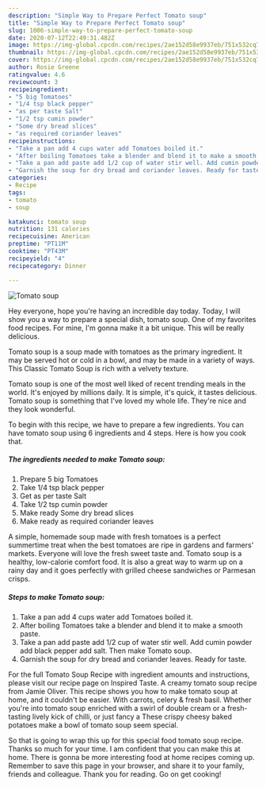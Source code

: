 ```yaml
---
description: "Simple Way to Prepare Perfect Tomato soup"
title: "Simple Way to Prepare Perfect Tomato soup"
slug: 1006-simple-way-to-prepare-perfect-tomato-soup
date: 2020-07-12T22:49:31.482Z
image: https://img-global.cpcdn.com/recipes/2ae152d58e9937eb/751x532cq70/tomato-soup-recipe-main-photo.jpg
thumbnail: https://img-global.cpcdn.com/recipes/2ae152d58e9937eb/751x532cq70/tomato-soup-recipe-main-photo.jpg
cover: https://img-global.cpcdn.com/recipes/2ae152d58e9937eb/751x532cq70/tomato-soup-recipe-main-photo.jpg
author: Rosie Greene
ratingvalue: 4.6
reviewcount: 3
recipeingredient:
- "5 big Tomatoes"
- "1/4 tsp black pepper"
- "as per taste Salt"
- "1/2 tsp cumin powder"
- "Some dry bread slices"
- "as required coriander leaves"
recipeinstructions:
- "Take a pan add 4 cups water add Tomatoes boiled it."
- "After boiling Tomatoes take a blender and blend it to make a smooth paste."
- "Take a pan add paste add 1/2 cup of water stir well. Add cumin powder add black pepper add salt. Then make Tomato soup."
- "Garnish the soup for dry bread and coriander leaves. Ready for taste."
categories:
- Recipe
tags:
- tomato
- soup

katakunci: tomato soup 
nutrition: 131 calories
recipecuisine: American
preptime: "PT11M"
cooktime: "PT43M"
recipeyield: "4"
recipecategory: Dinner

---
```



![Tomato soup](https://img-global.cpcdn.com/recipes/2ae152d58e9937eb/751x532cq70/tomato-soup-recipe-main-photo.jpg)

Hey everyone, hope you're having an incredible day today. Today, I will show you a way to prepare a special dish, tomato soup. One of my favorites food recipes. For mine, I'm gonna make it a bit unique. This will be really delicious.

Tomato soup is a soup made with tomatoes as the primary ingredient. It may be served hot or cold in a bowl, and may be made in a variety of ways. This Classic Tomato Soup is rich with a velvety texture.

Tomato soup is one of the most well liked of recent trending meals in the world. It's enjoyed by millions daily. It is simple, it's quick, it tastes delicious. Tomato soup is something that I've loved my whole life. They're nice and they look wonderful.


To begin with this recipe, we have to prepare a few ingredients. You can have tomato soup using 6 ingredients and 4 steps. Here is how you cook that.

<!--inarticleads1-->

##### The ingredients needed to make Tomato soup:

1. Prepare 5 big Tomatoes
1. Take 1/4 tsp black pepper
1. Get as per taste Salt
1. Take 1/2 tsp cumin powder
1. Make ready Some dry bread slices
1. Make ready as required coriander leaves


A simple, homemade soup made with fresh tomatoes is a perfect summertime treat when the best tomatoes are ripe in gardens and farmers&#39; markets. Everyone will love the fresh sweet taste and. Tomato soup is a healthy, low-calorie comfort food. It is also a great way to warm up on a rainy day and it goes perfectly with grilled cheese sandwiches or Parmesan crisps. 

<!--inarticleads2-->

##### Steps to make Tomato soup:

1. Take a pan add 4 cups water add Tomatoes boiled it.
1. After boiling Tomatoes take a blender and blend it to make a smooth paste.
1. Take a pan add paste add 1/2 cup of water stir well. Add cumin powder add black pepper add salt. Then make Tomato soup.
1. Garnish the soup for dry bread and coriander leaves. Ready for taste.


For the full Tomato Soup Recipe with ingredient amounts and instructions, please visit our recipe page on Inspired Taste. A creamy tomato soup recipe from Jamie Oliver. This recipe shows you how to make tomato soup at home, and it couldn&#39;t be easier. With carrots, celery &amp; fresh basil. Whether you&#39;re into tomato soup enriched with a swirl of double cream or a fresh-tasting lively kick of chilli, or just fancy a These crispy cheesy baked potatoes make a bowl of tomato soup seem special. 

So that is going to wrap this up for this special food tomato soup recipe. Thanks so much for your time. I am confident that you can make this at home. There is gonna be more interesting food at home recipes coming up. Remember to save this page in your browser, and share it to your family, friends and colleague. Thank you for reading. Go on get cooking!
